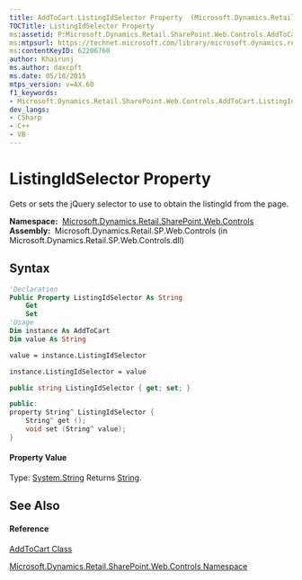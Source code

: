 ```yaml
---
title: AddToCart.ListingIdSelector Property  (Microsoft.Dynamics.Retail.SharePoint.Web.Controls)
TOCTitle: ListingIdSelector Property
ms:assetid: P:Microsoft.Dynamics.Retail.SharePoint.Web.Controls.AddToCart.ListingIdSelector
ms:mtpsurl: https://technet.microsoft.com/library/microsoft.dynamics.retail.sharepoint.web.controls.addtocart.listingidselector(v=AX.60)
ms:contentKeyID: 62206760
author: Khairunj
ms.author: daxcpft
ms.date: 05/18/2015
mtps_version: v=AX.60
f1_keywords:
- Microsoft.Dynamics.Retail.SharePoint.Web.Controls.AddToCart.ListingIdSelector
dev_langs:
- CSharp
- C++
- VB
---
```


# ListingIdSelector Property

Gets or sets the jQuery selector to use to obtain the listingId from the page.

**Namespace:**  [Microsoft.Dynamics.Retail.SharePoint.Web.Controls](microsoft-dynamics-retail-sharepoint-web-controls-namespace.md)  
**Assembly:**  Microsoft.Dynamics.Retail.SP.Web.Controls (in Microsoft.Dynamics.Retail.SP.Web.Controls.dll)

## Syntax

``` vb
'Declaration
Public Property ListingIdSelector As String
    Get
    Set
'Usage
Dim instance As AddToCart
Dim value As String

value = instance.ListingIdSelector

instance.ListingIdSelector = value
```

``` csharp
public string ListingIdSelector { get; set; }
```

``` c++
public:
property String^ ListingIdSelector {
    String^ get ();
    void set (String^ value);
}
```

#### Property Value

Type: [System.String](https://technet.microsoft.com/library/s1wwdcbf\(v=ax.60\))  
Returns [String](https://technet.microsoft.com/library/s1wwdcbf\(v=ax.60\)).  

## See Also

#### Reference

[AddToCart Class](addtocart-class-microsoft-dynamics-retail-sharepoint-web-controls.md)

[Microsoft.Dynamics.Retail.SharePoint.Web.Controls Namespace](microsoft-dynamics-retail-sharepoint-web-controls-namespace.md)

